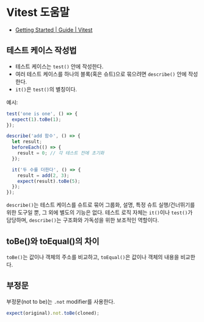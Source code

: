 # Vitest 도움말

- [Getting Started | Guide | Vitest](https://vitest.dev/guide/)


## 테스트 케이스 작성법

- 테스트 케이스는 `test()` 안에 작성한다.
- 여러 테스트 케이스를 하나의 블록(혹은 슈트)으로 묶으려면 `describe()` 안에 작성한다.
- `it()`은 `test()`의 별칭이다.

예시:

```js
test('one is one', () => {
  expect(1).toBe(1);
});
```

```js
describe('add 함수', () => {
  let result;
  beforeEach(() => {
    result = 0; // 각 테스트 전에 초기화
  });

  it('두 수를 더한다', () => {
    result = add(2, 3);
    expect(result).toBe(5);
  });
});
```

`describe()`는 테스트 케이스를 슈트로 묶어 그룹화, 설명, 특정 슈트 실행/건너뛰기를 위한 도구일 뿐, 그 외에 별도의 기능은 없다. 테스트 로직 자체는 `it()`이나 `test()`가 담당하며, `describe()`는 구조화와 가독성을 위한 보조적인 역할이다.


## toBe()와 toEqual()의 차이

`toBe()`는 값이나 객체의 주소를 비교하고, `toEqual()`은 값이나 객체의 내용을 비교한다.


## 부정문

부정문(not to be)는 `.not` modifier를 사용한다.

```js
expect(original).not.toBe(cloned);
```
 
